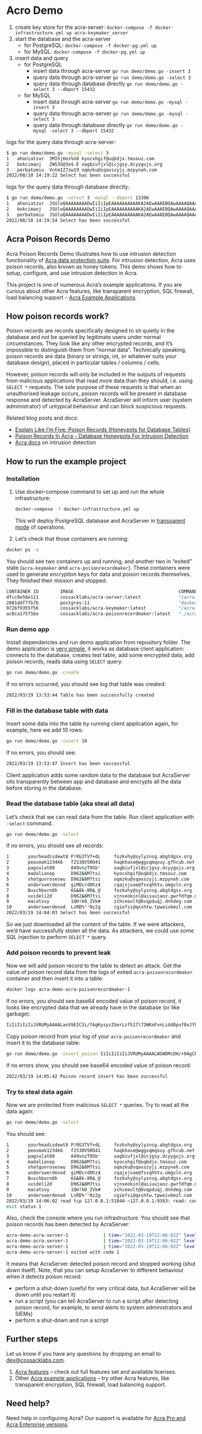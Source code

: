 # Acro Demo

1. create key store for the acra-server: `docker-compose -f docker-infrastructure.yml up acra-keymaker_server`
2. start the database and the acra-server
   - for PostgreSQL: `docker-compose -f docker-pg.yml up`
   - for MySQL: `docker-compose -f docker-pg.yml up`
3. insert data and query
   - for PostgreSQL
       - insert data through acra-server `go run demo/demo.go -insert 3`
       - query data through acra-server `go run demo/demo.go -select 3`
       - query data through database directly `go run demo/demo.go -select 3 --dbport 15432`
   - for MySQL
       - insert data through acra-server `go run demo/demo.go -mysql -insert 3`
       - query data through acra-server `go run demo/demo.go -mysql -select 3`
       - query data through database directly `go run demo/demo.go -mysql -select 3 --dbport 15432`

logs for the query data through acra-server:

```sh
$ go run demo/demo.go -mysql -select 3
1	ahoniatzur	3MIhjHos%n8	kyocxhgif@uqbdjx.tmsouz.com
2	bokcimaoj	ZWS3G@3e$-E	oagbiufjxl@icjgsy.dcyygujs.org
3	perbatomiu	VntmIZ7zw19	oqmzku@sqaxszyji.mzpyneh.com
2022/08/10 14:19:22 Select has been successful
```

logs for the query data through database directly:

```sh
$ go run demo/demo.go -select 3 -mysql --dbport 13306
1	ahoniatzur	JSUloQAAAAAAAADwIiIiIpEAAAAAAAAAAKA2AEwAAAEBQAwAAAAQAAAAIAAAAKq4XU5irJ_56G76rARMG_jpe-_be5K_XHoeywPEBicHlhChRh-bHiwCdOVWD4xbbXSxJizMoavY8gxd-QABAUAMAAAAEAAAAAsAAAC_QmFiFdVfZFOwVg6AQHn_VgIQkcSDtF1nNdAJwHNaDTU8K89B9Vg=	JSUlsQAAAAAAAADwIiIiIqEAAAAAAAAAAKA2AEwAAAEBQAwAAAAQAAAAIAAAAK7-S5f0DDEuI602j5P22OdPzEB2uw1LnEjnA31QQjrMW-amN8n53pZ_AXr9FEUGkgh2q4qRCiZ1AZKy9AABAUAMAAAAEAAAABsAAADQnOTCjskvZUx01fBFrigQBlG1SsV-H0LAygfxr8-nCclnzusYWfi6wk171dokh9xmrCB7WYDD
2	bokcimaoj	JSUloQAAAAAAAADwIiIiIpEAAAAAAAAAAKA2AEwAAAEBQAwAAAAQAAAAIAAAAPqKEkI9U5FLOfnLAhxiM4bNXQAAGDj83ZYX9cVT1GmRBJT6zlv_FFsIAzqJH5KISiw_1ibfOkZOijvxZQABAUAMAAAAEAAAAAsAAABdFDEF_hjtg_WRwDG4Q0QtCLzLhXlQUqdPETS9taPrx0mcH0uS_30=	JSUltAAAAAAAAADwIiIiIqQAAAAAAAAAAKA2AEwAAAEBQAwAAAAQAAAAIAAAAB-Ne9xa5gPji1ILQCSCpl7vH5A_7CzvvzH48HRGfr8HOD7O0l8nR3Tjx0zxOR-6BfsrfXeVN1G88Gta7gABAUAMAAAAEAAAAB4AAAAzI754L1FC1IWoL2cY7sBT224poqigkeeaqQwSs9W-04aCqvrKEUMVF1pGn6lx_gGkZgoIOYXzwpHa
3	perbatomiu	JSUloQAAAAAAAADwIiIiIpEAAAAAAAAAAKA2AEwAAAEBQAwAAAAQAAAAIAAAAH2mcZ6I_gjsl2oh-3hOjwQl_9ghYSQ6w3o7hMZ-u-OYjm-Bt-KO0SQTwF2fWKSaogNzVbHD_GcV044o1QABAUAMAAAAEAAAAAsAAAAIb-Es2z5sPszPV64GUIcZkCUEXTNfxNrApxG1kE53BxFkqV-K5IU=	JSUlsgAAAAAAAADwIiIiIqIAAAAAAAAAAKA2AEwAAAEBQAwAAAAQAAAAIAAAAHhTakXdsxIz3hxiNNb04wPDI0ZmUq5X1UNfNMjfnZ4q-6VAZ01jDvEX8H9g4ZIi32CbDBwTvtPxhAqfZwABAUAMAAAAEAAAABwAAADfDHDFdqzSySH2uZybGz4DV4oWbOlYj3BtIMz4rek4I42FOBfRFRywxVwgCATyNV3Mwb6i4b4uMQ==
2022/08/10 14:19:54 Select has been successful
```

## Acra Poison Records Demo

Acra Poison Records Demo illustrates how to use intrusion detection functionality of [Acra data protection suite](https://cossacklabs.com/acra/). For intrusion detection, Acra uses poison records, also known as honey tokens. This demo shows how to setup, configure, and use intrusion detection in Acra.

This project is one of numerous Acra’s example applications. If you are curious about other Acra features, like transparent encryption, SQL firewall, load balancing support – [Acra Example Applications](https://github.com/cossacklabs/acra-engineering-demo/).

## How poison records work?

Poison records are records specifically designed to sit quietly in the database and not be queried by legitimate users under normal circumstances. They look like any other encrypted records, and it’s impossible to distinguish them from “normal data”. Technically speaking, poison records are data (binary or strings, int, or whatever suits your database design), placed in particular tables / columns / cells.

However, poison records will only be included in the outputs of requests from malicious applications that read more data than they should, i.e. using `SELECT *` requests. The sole purpose of these requests is that when an unauthorised leakage occurs, poison records will be present in database response and detected by AcraServer. AcraServer will inform user (system administrator) of untypical behaviour and can block suspicious requests.

Related blog posts and docs:

- [Explain Like I’m Five: Poison Records (Honeypots for Database Tables)](https://hackernoon.com/poison-records-acra-eli5-d78250ef94f)
- [Poison Records In Acra – Database Honeypots For Intrusion Detection](https://www.cossacklabs.com/blog/acra-poison-records.html)
- [Acra docs](https://docs.cossacklabs.com/pages/intrusion-detection/) on intrusion detection

## How to run the example project

### Installation

1. Use docker-compose command to set up and run the whole infrastructure:

    ```bash
    docker-compose -f docker-infrastructure.yml up
    ```

    This will deploy PostgreSQL database and AcraServer in [transparent mode](https://github.com/cossacklabs/acra#integrating-server-side-encryption-using-acraserver-in-transparent-proxy-mode) of operations.

2. Let’s check that those containers are running:

```bash
docker ps -a
```

You should see two containers up and running, and another two in “exited” state (`acra-keymaker` and `acra-poisonrecordmaker`). These containers were used to generate encryption keys for data and poison records themselves. They finished their mission and stopped.

```sh
CONTAINER ID        IMAGE                                       COMMAND                  CREATED             STATUS                     PORTS                              NAMES
dfcc0e58e111        cossacklabs/acra-server:latest              "/acra-server --conf…"   2 minutes ago       Up 2 minutes               9090/tcp, 0.0.0.0:9393->9393/tcp   acra-demo_acra-server_1
2601ddf7fb7b        postgres:11                                 "docker-entrypoint.s…"   2 minutes ago       Up 2 minutes               0.0.0.0:5432->5432/tcp             acra-demo_postgresql_1
9726f9355f56        cossacklabs/acra-keymaker:latest            "/acra-keymaker --cl…"   2 minutes ago       Exited (0) 2 minutes ago                                      acra-demo_acra-keymaker_server_1
ac0ca175f5be        cossacklabs/acra-poisonrecordmaker:latest   "./acra-poisonrecord…"   2 minutes ago       Exited (0) 2 minutes ago                                      acra-demo_acra-poisonrecordmaker_1
```

### Run demo app

Install dependencies and run demo application from repository folder. The demo application is [very simple](https://github.com/cossacklabs/acra-demo/blob/master/demo/demo.go), it works as database client application: connects to the database, creates test table, add some encrypted data, add poison records, reads data using `SELECT` query.

```bash
go run demo/demo.go -create
```

If no errors occurred, you should see log that table was created:

```sh
2022/03/19 13:53:44 Table has been successfully created
```

### Fill in the database table with data

Insert some data into the table by running client application again, for example, here we add 10 rows:

```bash
go run demo/demo.go -insert 10
```

If no errors, you should see:

```sh
2022/03/19 13:53:47 Insert has been successful
```

Client application adds some random data to the database but AcraServer sits transparently between app and database and encrypts all the data before storing in the database.

### Read the database table (aka steal all data)

Let’s check that we can read data from the table. Run client application with `-select` command.

```bash
go run demo/demo.go -select
```

If no errors, you should see all records:

```sh
1       yourheadisdewt8 P!RG3TVf+dL     fozkvhy@sylyznsg.abgtdgsx.org
2       peasmak1234k6   f2S38V5RO41     haqkhase@wggsqmqxuy.gfhcub.net
3       pagsulat08      A49vnzT9Sb*     oagbiufjxl@icjgsy.dcyygujs.org
4       madalianop      D962&6M7tsi     kyocxhgif@uqbdjx.tmsouz.com
5       shotgunroseswu  D962&6M7tsi     oqmzku@sqaxszyji.mzpyneh.com
6       anderswerdenod  giMOcrdOhz4     cqajxjvae@fsvqhhtu.omgvln.org
7       Buschborn6h     6G&8k-8R&_@     fozkvhy@sylyznsg.abgtdgsx.org
8       uvideli2d       D962&6M7tsi     vjnseokinl@aiiuujaoz.gwrfdfqm.net
9       macatsvy        1QH!k0_ZVk#     zchceeult@bvqpduqj.dnhdeg.com
10      anderswerdenod  LsRD%**0z2g     cgiefsi@qxshtw.tpweivkmzl.com
2022/03/19 14:04:03 Select has been successful
```

So we just downloaded all the content of the table. If we were attackers, we’d have successfully stolen all the data. As attackers, we could use some SQL injection to perform `SELECT *` query.

### Add poison records to prevent leak

Now we will add poison record to the table to detect an attack. Get the value of poison record data from the logs of exited `acra-poisonrecordmaker` container and then insert it into a table:

```bash
docker logs acra-demo-acra-poisonrecordmaker-1
```

If no errors, you should see base64 encoded value of poison record, it looks like encrypted data that we already have in the database (or like garbage):

```sh
IiIiIiIiIiJVRUMyAAAALaxV9EIC3i/fAgKysyzZUerLzfS17l72WKaFvnLidd8puf0xJfkgJwQmVAAAAAABAUAMAAAAEAAAACAAAABI15gRoCor8GWbMgamOioeaeZr149b/qk1LGpfSJ0+kHrtBNdP0rwKcdh0zsZgAnHZnRkXonklDDO4d4ZDAAAAAAAAAAABAUAMAAAAEAAAABcAAAAZDRadADVJbcS4CZ4hI0vAMh6em+Dy/B48xtoOfdWEQyYibGwDjUtp8pydV41ZQ91SU2U=
```

Copy poison record from your log of your `acra-poisonrecordmaker` and insert it to the database table:

```bash
go run demo/demo.go -insert_poison IiIiIiIiIiJVRUMyAAAALWSWDMcDH/+0AgCR2bsCZZW47bPtG+WtSD6Riq1PX/NxL1pCpeUgJwQmVAAAAAABAUAMAAAAEAAAACAAAABQeXSzlAcOIYtObhgHLTzGdCKFoEcoBJdtSjmxRtbTZplrFMQMTz15Ieww2FRBbSFN8sH0+pRmtjVxTEWEAAAAAAAAAAABAUAMAAAAEAAAAFgAAAB8UwNKO/MhI0ECetlJfELaqao/L1/WpvrEpGkol2h4MJIl4Mjo2CfEoAICOcJcbfeHPcKCCTtnUFgRhA4b0998U0j5bqBmmFvANHK0mPJMS37xWeLErxUtH/LgJ6ZdDYGg2/TkfS1+cxR/MLuJ93Nkrlf9VQ==
```

If no errors show, you should see base64 encoded value of poison record:

```sh
2022/03/19 14:05:42 Poison record insert has been successful
```

### Try to steal data again

Now we are protected from malicious `SELECT *` queries. Try to read all the data again:

```bash
go run demo/demo.go -select
```

You should see:

```sh
1       yourheadisdewt8 P!RG3TVf+dL     fozkvhy@sylyznsg.abgtdgsx.org
2       peasmak1234k6   f2S38V5RO41     haqkhase@wggsqmqxuy.gfhcub.net
3       pagsulat08      A49vnzT9Sb*     oagbiufjxl@icjgsy.dcyygujs.org
4       madalianop      D962&6M7tsi     kyocxhgif@uqbdjx.tmsouz.com
5       shotgunroseswu  D962&6M7tsi     oqmzku@sqaxszyji.mzpyneh.com
6       anderswerdenod  giMOcrdOhz4     cqajxjvae@fsvqhhtu.omgvln.org
7       Buschborn6h     6G&8k-8R&_@     fozkvhy@sylyznsg.abgtdgsx.org
8       uvideli2d       D962&6M7tsi     vjnseokinl@aiiuujaoz.gwrfdfqm.net
9       macatsvy        1QH!k0_ZVk#     zchceeult@bvqpduqj.dnhdeg.com
10      anderswerdenod  LsRD%**0z2g     cgiefsi@qxshtw.tpweivkmzl.com
2022/03/19 14:06:02 read tcp 127.0.0.1:51044->127.0.0.1:9393: read: connection reset by peer
exit status 1
```

Also, check the console where you run infrastructure. You should see that poison records has been detected by AcraServer:

```sh
acra-demo-acra-server-1             | time="2022-03-19T12:06:02Z" level=warning msg="Recognized poison record" client_id=acro_demo code=587 session_id=5
acra-demo-acra-server-1             | time="2022-03-19T12:06:02Z" level=warning msg="Recognized poison record"
acra-demo-acra-server-1             | time="2022-03-19T12:06:02Z" level=warning msg="Detected poison record, exit" code=101
acra-demo-acra-server-1 exited with code 1
```

It means that AcraServer detected poison record and stopped working (shut down itself). Note, that you can setup AcraServer to different behaviour when it detects poison record:

- perform a shut-down (useful for very critical data, but AcraServer will be down until you restart it)
- run a script (you can tell AcraServer to run a script after detecting poison record, for example, to send alerts to system administrators and SIEMs)
- perform a shut-down and run a script

## Further steps

Let us know if you have any questions by dropping an email to [dev@cossacklabs.com](mailto:dev@cossacklabs.com).

1. [Acra features](https://cossacklabs.com/acra/) – check out full features set and available licenses.
2. Other [Acra example applications](https://github.com/cossacklabs/acra-engineering-demo/) – try other Acra features, like transparent encryption, SQL firewall, load balancing support.

## Need help?

Need help in configuring Acra? Our support is available for [Acra Pro and Acra Enterprise versions](https://www.cossacklabs.com/acra/#pricing).
